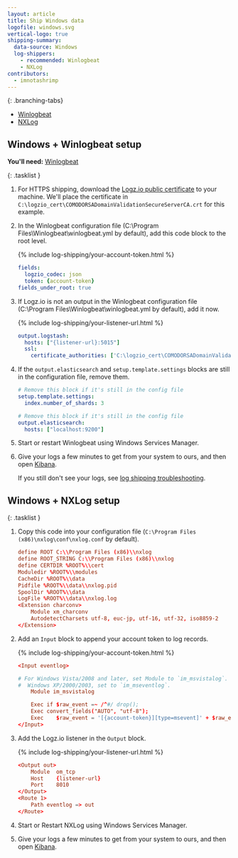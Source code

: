 ```yaml
---
layout: article
title: Ship Windows data
logofile: windows.svg
vertical-logo: true
shipping-summary:
  data-source: Windows
  log-shippers:
    - recommended: Winlogbeat
    - NXLog
contributors:
  - imnotashrimp
---
```


<div class="branching-container">

{: .branching-tabs}
  * [Winlogbeat](#winlogbeat-config)
  * [NXLog](#nxlog-config)

<div id="winlogbeat-config">

## Windows + Winlogbeat setup

**You'll need:** [Winlogbeat](https://www.elastic.co/downloads/beats/winlogbeat)

{: .tasklist }
1. For HTTPS shipping, download the [Logz.io public certificate](https://raw.githubusercontent.com/logzio/public-certificates/master/COMODORSADomainValidationSecureServerCA.crt) to your machine.
We'll place the certificate in `C:\logzio_cert\COMODORSADomainValidationSecureServerCA.crt` for this example.

2. In the Winlogbeat configuration file (C:\Program Files\Winlogbeat\winlogbeat.yml by default), add this code block to the root level.

    {% include log-shipping/your-account-token.html %}

    ```yaml
    fields:
      logzio_codec: json
      token: {account-token}
    fields_under_root: true
    ```

3. If Logz.io is not an output in the Winlogbeat configuration file (C:\Program Files\Winlogbeat\winlogbeat.yml by default), add it now.

    {% include log-shipping/your-listener-url.html %}

    ```yaml
    output.logstash:
      hosts: ["{listener-url}:5015"]
      ssl:
        certificate_authorities: ['C:\logzio_cert\COMODORSADomainValidationSecureServerCA.crt']
    ```

4. If the `output.elasticsearch` and `setup.template.settings` blocks are still in the configuration file, remove them.

    ```yaml
    # Remove this block if it's still in the config file
    setup.template.settings:
      index.number_of_shards: 3
    ```

    ```yaml
    # Remove this block if it's still in the config file
    output.elasticsearch:
      hosts: ["localhost:9200"]
    ```

5. Start or restart Winlogbeat using Windows Services Manager.

6. Give your logs a few minutes to get from your system to ours, and then open [Kibana](https://app.logz.io/#/dashboard/kibana).

    If you still don't see your logs, see [log shipping troubleshooting]({{site.baseurl}}/user-guide/log-shipping/log-shipping-troubleshooting.html).

</div>

<div id="nxlog-config">

## Windows + NXLog setup

{: .tasklist }
1. Copy this code into your configuration file (`C:\Program Files (x86)\nxlog\conf\nxlog.conf` by default).

    ```conf
    define ROOT C:\\Program Files (x86)\\nxlog
    define ROOT_STRING C:\\Program Files (x86)\\nxlog
    define CERTDIR %ROOT%\\cert
    Moduledir %ROOT%\\modules
    CacheDir %ROOT%\\data
    Pidfile %ROOT%\\data\\nxlog.pid
    SpoolDir %ROOT%\\data
    LogFile %ROOT%\\data\\nxlog.log
    <Extension charconv>
        Module xm_charconv
        AutodetectCharsets utf-8, euc-jp, utf-16, utf-32, iso8859-2
    </Extension>
    ```

2. Add an `Input` block to append your account token to log records.

    {% include log-shipping/your-account-token.html %}

    ```conf
    <Input eventlog>

    # For Windows Vista/2008 and later, set Module to `im_msvistalog`. For
    #  Windows XP/2000/2003, set to `im_mseventlog`.
        Module im_msvistalog

        Exec if $raw_event =~ /^#/ drop();
        Exec convert_fields("AUTO", "utf-8");
        Exec    $raw_event = '[{account-token}][type=msevent]' + $raw_event;
    </Input>
    ```

3. Add the Logz.io listener in the `Output` block.

    {% include log-shipping/your-listener-url.html %}

    ```conf
    <Output out>
        Module  om_tcp
        Host    {listener-url}
        Port    8010
    </Output>
    <Route 1>
        Path eventlog => out
    </Route>
    ```

3. Start or Restart NXLog using Windows Services Manager.

4. Give your logs a few minutes to get from your system to ours, and then open [Kibana](https://app.logz.io/#/dashboard/kibana).

</div>

</div>
